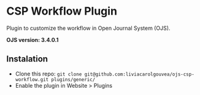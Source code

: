 # CSP Workflow Plugin

Plugin to customize the workflow in Open Journal System (OJS).

**OJS version: 3.4.0.1**


## Instalation 

- Clone this repo: ``` git clone git@github.com:liviacarolgouvea/ojs-csp-workflow.git plugins/generic/ ```
- Enable the plugin in Website > Plugins
